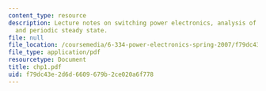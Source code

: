 ```yaml
---
content_type: resource
description: Lecture notes on switching power electronics, analysis of techniques,
  and periodic steady state.
file: null
file_location: /coursemedia/6-334-power-electronics-spring-2007/f79dc43e2d6d6609679b2ce020a6f778_chp1.pdf
file_type: application/pdf
resourcetype: Document
title: chp1.pdf
uid: f79dc43e-2d6d-6609-679b-2ce020a6f778
---
```

